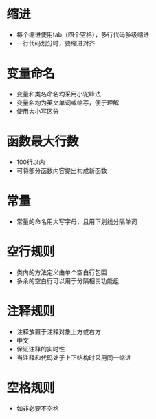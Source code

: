 # 缩进
* 每个缩进使用tab（四个空格），多行代码多级缩进
* 一行代码划分时，要缩进对齐
# 变量命名
* 变量和类名命名均采用小驼峰法
* 变量名均为英文单词或缩写，便于理解
* 使用大小写区分
# 函数最大行数
* 100行以内
* 可将部分函数内容提出构成新函数
# 常量
* 常量的命名用大写字母，且用下划线分隔单词
# 空行规则
* 类内的方法定义由单个空白行包围
* 多余的空白行可以用于分隔相关功能组
# 注释规则
* 注释放置于注释对象上方或右方
* 中文
* 保证注释的实时性
* 当注释和代码处于上下结构时采用同一缩进
# 空格规则
* 如非必要不空格